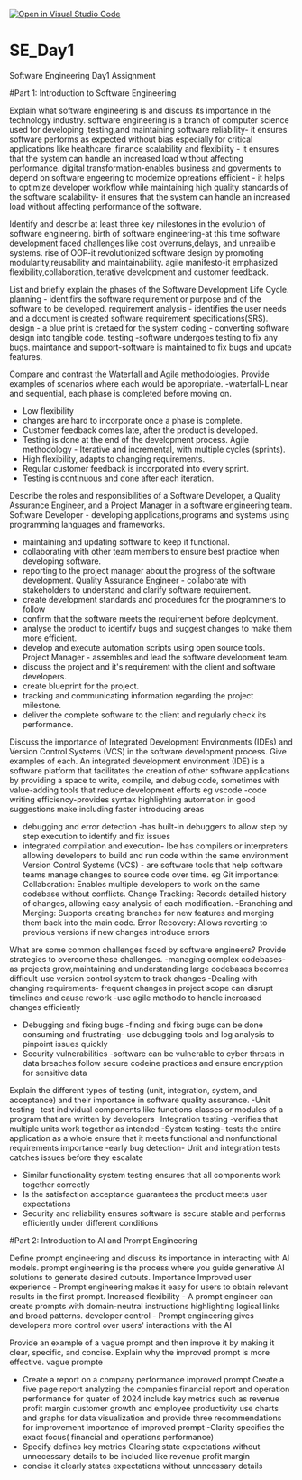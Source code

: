 [![Open in Visual Studio Code](https://classroom.github.com/assets/open-in-vscode-2e0aaae1b6195c2367325f4f02e2d04e9abb55f0b24a779b69b11b9e10269abc.svg)](https://classroom.github.com/online_ide?assignment_repo_id=18473169&assignment_repo_type=AssignmentRepo)
# SE_Day1
Software Engineering Day1 Assignment

#Part 1: Introduction to Software Engineering

Explain what software engineering is and discuss its importance in the technology industry.
software engineering is a branch of computer science used for developing ,testing,and maintaining software
reliability- it ensures software performs as expected without bias especially for critical applications like healthcare ,finance
 scalability and flexibility - it ensures that the system can handle an increased load without affecting performance.
 digital transformation-enables business and goverments to depend on software engeering to modernize opreations
 efficient - it helps to optimize developer workflow while maintaining high quality standards of the software 
scalability- it ensures that the system can handle an increased load without affecting performance of the software.

Identify and describe at least three key milestones in the evolution of software engineering.
birth of software engineering-at this time software development faced challenges like cost overruns,delays, and unrealible systems.
rise of OOP-it revolutionized software design by promoting modularity,reusability and maintainability.
agile manifesto-it emphasized flexibility,collaboration,iterative development and customer feedback.

List and briefly explain the phases of the Software Development Life Cycle.
 planning - identifirs the software requirement or purpose and of the software to be developed.
 requirement analysis - identifies the user needs and a document is created software requirement specifications(SRS). 
design - a blue print is cretaed for the system
coding - converting software design into tangible code.
 testing -software undergoes testing to fix any bugs.
 maintance and support-software is maintained to fix bugs and update features.

Compare and contrast the Waterfall and Agile methodologies. Provide examples of scenarios where each would be appropriate.
-waterfall-Linear and sequential, each phase is completed before moving on. 
-  Low flexibility
- changes are hard to incorporate once a phase is complete.
 - Customer feedback comes late, after the product is developed.
 - Testing is done at the end of the development process.
   Agile methodology - Iterative and incremental, with multiple cycles (sprints). 
- High flexibility, adapts to changing requirements. 
- Regular customer feedback is incorporated into every sprint. 
- Testing is continuous and done after each iteration.

Describe the roles and responsibilities of a Software Developer, a Quality Assurance Engineer, and a Project Manager in a software engineering team.
Software Developer - developing applications,programs and systems using programming languages and frameworks.
 - maintaining and updating software to keep it functional. 
- collaborating with other team members to ensure best practice when developing software.
 - reporting to the project manager about the progress of the software development.
Quality Assurance Engineer - collaborate with stakeholders to understand and clarify software requirement.
 - create development standards and procedures for the programmers to follow
 - confirm that the software meets the requirement before deployment. 
- analyse the product to identify bugs and suggest changes to make them more efficient. 
- develop and execute automation scripts using open source tools.
Project Manager - assembles and lead the software development team.
 - discuss the project and it's requirement with the client and software developers.
 - create blueprint for the project.
 - tracking and communicating information regarding the project milestone.
 - deliver the complete software to the client and regularly check its performance.

Discuss the importance of Integrated Development Environments (IDEs) and Version Control Systems (VCS) in the software development process. Give examples of each.
An integrated development environment (IDE) is a software platform that facilitates the creation of other software applications by providing a space to write, compile, and debug code, sometimes with value-adding tools that reduce development efforts eg vscode
-code writing efficiency-provides syntax highlighting automation in good suggestions make including faster introducing areas
- debugging and error detection -has built-in debuggers to allow  step by step execution to identify and fix issues
- integrated compilation and execution- Ibe has compilers or interpreters allowing developers to build and run code within the same environment
  Version Control Systems (VCS) - are software tools that help software teams manage changes to source code over time. eg Git
importance:
Collaboration: Enables multiple developers to work on the same codebase without conflicts.
Change Tracking: Records detailed history of changes, allowing easy analysis of each modification. 
-Branching and Merging: Supports creating branches for new features and merging them back into the main code.
Error Recovery: Allows reverting to previous versions if new changes introduce errors

What are some common challenges faced by software engineers? Provide strategies to overcome these challenges.
-managing complex codebases-as projects grow,maintaining and understanding large codebases becomes difficult-use version control system  to track changes
-Dealing with changing requirements- frequent changes in project scope can disrupt timelines and cause rework -use agile methodo to handle increased changes efficiently
- Debugging and fixing bugs -finding and fixing bugs can be done consuming and frustrating- use debugging tools and log analysis to pinpoint issues quickly
- Security vulnerabilities -software can be vulnerable to cyber threats in data breaches follow secure codeine practices and ensure encryption for sensitive data

Explain the different types of testing (unit, integration, system, and acceptance) and their importance in software quality assurance.
-Unit testing- test individual components like functions classes or modules of a program that are written by developers
-Integration testing -verifies that multiple units work together as intended
-System testing- tests the entire application as a whole ensure that it meets  functional and nonfunctional requirements
      importance
-early bug detection- Unit and integration tests catches issues before they escalate
- Similar functionality system testing ensures that all components work together correctly
- Is the satisfaction acceptance guarantees the product meets user expectations
- Security and reliability ensures software is secure stable and performs efficiently under different conditions


#Part 2: Introduction to AI and Prompt Engineering

Define prompt engineering and discuss its importance in interacting with AI models.
 prompt engineering  is the process where you guide generative AI solutions to generate desired outputs.
       Importance
Improved user experience - Prompt engineering makes it easy for users to obtain relevant results in the first prompt.
Increased flexibility - A prompt engineer can create prompts with domain-neutral instructions highlighting logical links and broad patterns.
developer control - Prompt engineering gives developers more control over users' interactions with the AI

Provide an example of a vague prompt and then improve it by making it clear, specific, and concise. Explain why the improved prompt is more effective.
      vague prompte
- Create a report on a company performance
      improved prompt
  Create a five page report analyzing the companies financial report and operation performance for quater of 2024 include key metrics such as revenue profit margin customer growth and employee productivity use charts and graphs for data visualization and provide three recommendations for improvement
    importance of improved prompt
  -Clarity specifies the exact focus( financial and operations performance)
 - Specify defines key metrics Clearing state expectations without unnecessary details to be included like revenue profit margin
 - concise it clearly states expectations  without unncessary details
